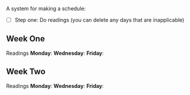 A system for making a schedule:

- [ ] Step one: Do readings (you can delete any days that are inapplicable)

## Week One

Readings
**Monday**: 
**Wednesday**:
**Friday**: 

## Week Two

Readings
**Monday**: 
**Wednesday**:
**Friday**: 


